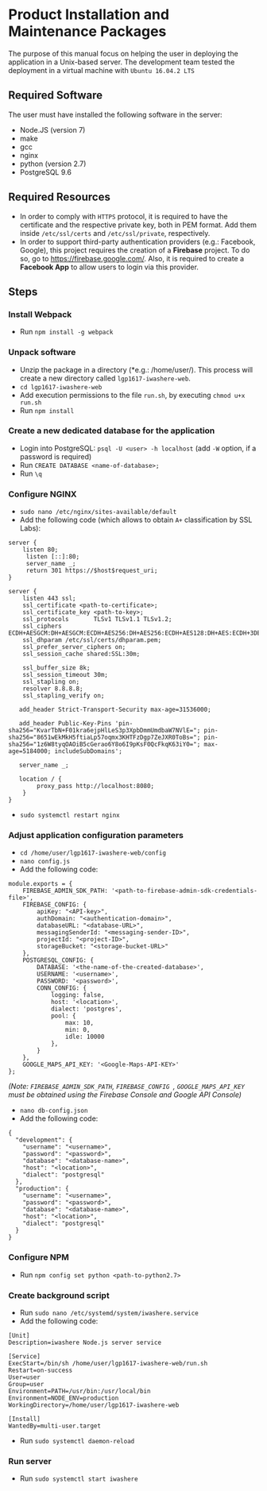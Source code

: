 # Product Installation and Maintenance Packages

The purpose of this manual focus on helping the user in deploying the application in a Unix-based server. The development team tested the deployment in a virtual machine with `Ubuntu 16.04.2 LTS`

## Required Software

The user must have installed the following software in the server:

-  Node.JS (version 7)
-  make 
-  gcc
-  nginx
-  python (version 2.7)
-  PostgreSQL 9.6

## Required Resources

- In order to comply with `HTTPS` protocol, it is required to have the certificate and the respective private key, both in PEM format. Add them inside `/etc/ssl/certs` and `/etc/ssl/private`, respectively.
- In order to support third-party authentication providers (e.g.: Facebook, Google), this project requires the creation of a **Firebase** project. To do so, go to https://firebase.google.com/. Also, it is required to create a **Facebook App** to allow users to login via this provider.

## Steps

### Install Webpack

- Run `npm install -g webpack`

### Unpack software

- Unzip the package in a directory (*e.g.: /home/user/). This process will create a new directory called `lgp1617-iwashere-web`.
- `cd lgp1617-iwashere-web`
- Add execution permissions to the file `run.sh`, by executing `chmod u+x run.sh`
- Run `npm install`

### Create a new dedicated database for the application

- Login into PostgreSQL: `psql -U <user> -h localhost` (add `-W` option, if a password is required)
- Run `CREATE DATABASE <name-of-database>;`
- Run `\q`

### Configure NGINX

- `sudo nano /etc/nginx/sites-available/default`
- Add the following code (which allows to obtain ```A+``` classification by SSL Labs):

```
server {
    listen 80;
	 listen [::]:80;
	 server_name _;
	 return 301 https://$host$request_uri;
}

server {
    listen 443 ssl;
    ssl_certificate <path-to-certificate>;
    ssl_certificate_key <path-to-key>;
    ssl_protocols       TLSv1 TLSv1.1 TLSv1.2;
    ssl_ciphers ECDH+AESGCM:DH+AESGCM:ECDH+AES256:DH+AES256:ECDH+AES128:DH+AES:ECDH+3DES:DH+3DES:RSA+AESGCM:RSA+AES:RSA+3DES:!aNULL:!MD5:!DSS;
    ssl_dhparam /etc/ssl/certs/dhparam.pem;
    ssl_prefer_server_ciphers on;
    ssl_session_cache shared:SSL:30m;

    ssl_buffer_size 8k;
    ssl_session_timeout 30m;
    ssl_stapling on;
    resolver 8.8.8.8;
    ssl_stapling_verify on;

   add_header Strict-Transport-Security max-age=31536000;
    
   add_header Public-Key-Pins 'pin-sha256="KvarTbN+F01kra6ejpHlLeS3p3XpbDmmUmdbaW7NVlE="; pin-sha256="8651wEkMkH5ftiaLp57oqmx3KHTFzDgp7ZeJXR0ToBs="; pin-sha256="1z6W8tyqOAOiB5cGerao6Y8o6I9pKsF0QcFkqK63iY0="; max-age=5184000; includeSubDomains';

   server_name _;

   location / {
        proxy_pass http://localhost:8080;
    }
}

```
- `sudo systemctl restart nginx`


### Adjust application configuration parameters

- `cd /home/user/lgp1617-iwashere-web/config`
- `nano config.js`
- Add the following code:

```
module.exports = {
    FIREBASE_ADMIN_SDK_PATH: '<path-to-firebase-admin-sdk-credentials-file>',
    FIREBASE_CONFIG: {
        apiKey: "<API-key>",
        authDomain: "<authentication-domain>",
        databaseURL: "<database-URL>",
        messagingSenderId: "<messaging-sender-ID>",
        projectId: "<project-ID>",
        storageBucket: "<storage-bucket-URL>"
    },
    POSTGRESQL_CONFIG: {
        DATABASE: '<the-name-of-the-created-database>',
        USERNAME: '<username>',
        PASSWORD: '<password>',
        CONN_CONFIG: {
            logging: false,
            host: '<location>',
            dialect: 'postgres',
            pool: {
                max: 10,
                min: 0,
                idle: 10000
            },
        }
    },
    GOOGLE_MAPS_API_KEY: '<Google-Maps-API-KEY>'
};
```
*(Note: ```FIREBASE_ADMIN_SDK_PATH```, ```FIREBASE_CONFIG ```, ```GOOGLE_MAPS_API_KEY``` must be obtained using the Firebase Console and Google API Console)*

- `nano db-config.json`
- Add the following code:

```
{
  "development": {
    "username": "<username>",
    "password": "<password>",
    "database": "<database-name>",
    "host": "<location>",
    "dialect": "postgresql"
  },
  "production": {
    "username": "<username>",
    "password": "<password>",
    "database": "<database-name>",
    "host": "<location>",
    "dialect": "postgresql"
  }
}
``` 

### Configure NPM

- Run `npm config set python <path-to-python2.7>`

### Create background script

- Run `sudo nano /etc/systemd/system/iwashere.service`
- Add the following code:

```
[Unit]
Description=iwashere Node.js server service

[Service]
ExecStart=/bin/sh /home/user/lgp1617-iwashere-web/run.sh
Restart=on-success
User=user
Group=user
Environment=PATH=/usr/bin:/usr/local/bin
Environment=NODE_ENV=production
WorkingDirectory=/home/user/lgp1617-iwashere-web

[Install]
WantedBy=multi-user.target
```

- Run `sudo systemctl daemon-reload`

### Run server

- Run `sudo systemctl start iwashere`